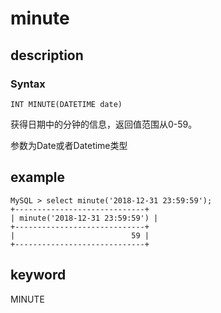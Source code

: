 # minute

## description

### Syntax

`INT MINUTE(DATETIME date)`

获得日期中的分钟的信息，返回值范围从0-59。

参数为Date或者Datetime类型

## example

```Plain Text
MySQL > select minute('2018-12-31 23:59:59');
+-----------------------------+
| minute('2018-12-31 23:59:59') |
+-----------------------------+
|                          59 |
+-----------------------------+
```

## keyword

MINUTE
